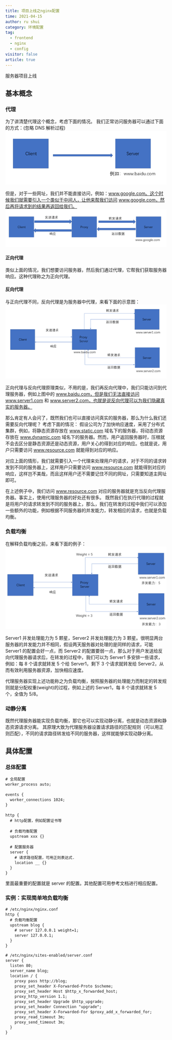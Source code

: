 ```yaml
---
title: 项目上线之nginx配置
time: 2021-04-15
author: ru shui
category: 环境配置
tag:
  - frontend
  - nginx
  - config
visitor: false
article: true
---
```


服务器项目上线

## 基本概念

### 代理

为了讲清楚代理这个概念，考虑下面的情况。
我们正常访问服务器可以通过下面的方式：(忽略 DNS 解析过程)
![](./images/2021-04-15-20-24-25.png)

但是，对于一些网址，我们并不能直接访问，例如：www.google.com。这个时候我们就需要引入一个类似于中间人，让他来帮我们访问 www.google.com，然后再将请求到的结果再返回给我们。
![](./images/2021-04-15-20-29-30.png)

#### 正向代理

类似上面的情况，我们想要访问服务器，然后我们通过代理，它帮我们获取服务器响应。这种代理称之为正向代理。

#### 反向代理

与正向代理不同，反向代理是为服务器中代理，来看下面的示意图：
![](./images/2021-04-15-20-39-24.png)

正向代理与反向代理原理类似，不用的是，我们再反向代理中，我们只能访问到代理服务器，例如上图中的 www.baidu.com，但是我们无法直接访问 www.server1.com 和 www.server2.com，也就是说反向代理可以为我们隐藏真实的服务器。

那么肯定有人会问了，既然我们也可以直接访问真实的服务器，那么为什么我们还需要反向代理呢？
考虑下面的情况：
假设公司为了加快响应速度，采用了分布式集群，例如，将静态资源存放在 www.static.com 域名下的服务器，将动态资源存放在 www.dynamic.com 域名下的服务器。然而，用户返回服务器时，压根就不会去区分是静态资源还是动态资源，用户关心的得到对应的响应。也就是说，用户只需要访问 www.resource.com 就能得到对应的响应。

对应上面的情形，我们就需要引入一个代理来处理用户的请求，对于不同的请求转发到不同的服务器上，这样用户只需要访问 www.resource.com 就能得到对应的响应，这样岂不美哉，而且这样用户还不需要记住不同的网址，只需要知道主网址即可。

在上述例子中，我们访问 www.resource.com 对应的服务器就是充当反向代理服务器。事实上，使用代理服务器的好处还有很多。
既然我们在执行代理的过程就是将用户的请求转发到不同的服务器上，那么，我们在转发的过程中我们可以添加一些额外的功能，例如根据不同服务器的并发能力，转发相应的请求，也就是负载均衡。

### 负载均衡

在解释负载均衡之前，来看下面的例子：
![](./images/2021-04-15-20-53-36.png)

Server1 并发处理能力为 5 颗星，Server2 并发处理能力为 3 颗星。很明显两台服务器的并发能力并不相同，假设两天服务器对处理的是同样的请求，可能 Server1 的配置会好一点，而 Server2 的配置要弱一点，那么对于用户发送给反向代理服务器请求后，在转发的过程中，我们可以为 Server1 多安排一些请求，例如：每 8 个请求就转发 5 个给 Server1，剩下 3 个请求就转发给 Server2，从而有效利用服务器资源，加快相应速度。

代理服务器实现上述功能称之为负载均衡，按照服务器的处理能力而制定的转发规则就是分配权重(weight)的过程，例如上述的 Server1，每 8 个请求就转发 5 个，全值为 5/8。

### 动静分离

既然代理服务器能实现负载均衡，那它也可以实现动静分离，也就是动态资源和静态资源请求分离。
其原理大致为代理服务器设置请求路径的匹配规则（可以用正则匹配），不同的请求路径转发给不同的服务器，这样就能够实现动静分离。

## 具体配置

### 总体配置

```config
# 全局配置
worker_process auto;

events {
  worker_connections 1024;
}

http {
  # http配置，例如配置证书等

  # 负载均衡配置
  upstream xxx {}

  # 配置服务器
  server {
    # 请求路径配置，可用正则表达式.
    location __ {}
  }
}
```

里面最重要的配置就是 server 的配置。其他配置可用参考文档进行相应配置。

### 实例：实现简单地负载均衡
```config
# /etc/nginx/nginx.conf
http {
  # 负载均衡配置
  upstream blog {
    # server 127.0.0.1 weight=1;
    server 127.0.0.1;
  }
}
```

```config
# /etc/nginx/sites-enabled/server.conf
server {
  listen 80;
  server_name blog;
  location / {
    proxy pass http://blog;
    proxy_set_header X-Forwarded-Proto $scheme;
    proxy_set_header Host $http_x_forwarded_host;
    proxy_http_version 1.1;
    proxy_set_header Upgrade $http_upgrade;
    proxy_set_header Connection "upgrade";
    proxy_set_header X-Forwarded-For $proxy_add_x_forwarded_for;
    proxy_read_timeout 3m;
    proxy_send_timeout 3m;
  }
}
```
